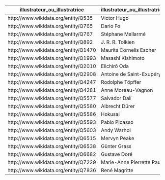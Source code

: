 <!DOCTYPE html>
<html lang="en">
<head>
    <meta charset="UTF-8">
    <meta name="viewport" content="width=device-width, initial-scale=1.0">
    <title>Document</title>
</head>
<body>
<html><head><meta charset="utf-8"></head><body><table><thead><tr><th>illustrateur_ou_illustratrice</th><th>illustrateur_ou_illustratriceLabel</th></tr></thead><tbody><tr><td>http://www.wikidata.org/entity/Q535</td><td>Victor Hugo</td></tr><tr><td>http://www.wikidata.org/entity/Q765</td><td>Dario Fo</td></tr><tr><td>http://www.wikidata.org/entity/Q767</td><td>Stéphane Mallarmé</td></tr><tr><td>http://www.wikidata.org/entity/Q892</td><td>J. R. R. Tolkien</td></tr><tr><td>http://www.wikidata.org/entity/Q1470</td><td>Maurits Cornelis Escher</td></tr><tr><td>http://www.wikidata.org/entity/Q1993</td><td>Masashi Kishimoto</td></tr><tr><td>http://www.wikidata.org/entity/Q2010</td><td>Eiichirō Oda</td></tr><tr><td>http://www.wikidata.org/entity/Q2908</td><td>Antoine de Saint-Exupéry</td></tr><tr><td>http://www.wikidata.org/entity/Q4247</td><td>Rodolphe Töpffer</td></tr><tr><td>http://www.wikidata.org/entity/Q4281</td><td>Anne Moreau-Vagnon</td></tr><tr><td>http://www.wikidata.org/entity/Q5577</td><td>Salvador Dalí</td></tr><tr><td>http://www.wikidata.org/entity/Q5580</td><td>Albrecht Dürer</td></tr><tr><td>http://www.wikidata.org/entity/Q5586</td><td>Hokusai</td></tr><tr><td>http://www.wikidata.org/entity/Q5593</td><td>Pablo Picasso</td></tr><tr><td>http://www.wikidata.org/entity/Q5603</td><td>Andy Warhol</td></tr><tr><td>http://www.wikidata.org/entity/Q6515</td><td>Mervyn Peake</td></tr><tr><td>http://www.wikidata.org/entity/Q6538</td><td>Günter Grass</td></tr><tr><td>http://www.wikidata.org/entity/Q6682</td><td>Gustave Doré</td></tr><tr><td>http://www.wikidata.org/entity/Q7229</td><td>Marie-Anne Pierrette Paulze</td></tr><tr><td>http://www.wikidata.org/entity/Q7836</td><td>René Magritte</td></tr></tbody></table></body></html>
</body>
</html>
